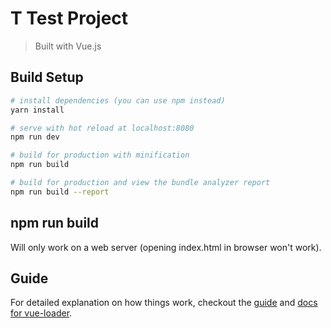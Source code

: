 # T Test Project

> Built with Vue.js

## Build Setup

``` bash
# install dependencies (you can use npm instead)
yarn install 

# serve with hot reload at localhost:8080
npm run dev

# build for production with minification 
npm run build

# build for production and view the bundle analyzer report
npm run build --report
```

## npm run build

Will only work on a web server (opening index.html in browser won't work).

## Guide

For detailed explanation on how things work, checkout the [guide](http://vuejs-templates.github.io/webpack/) and [docs for vue-loader](http://vuejs.github.io/vue-loader).
